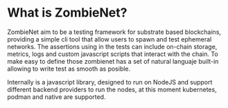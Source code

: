 # What is ZombieNet?

ZombieNet aim to be a testing framework for substrate based blockchains, providing a simple cli tool that allow users to spawn and test ephemeral networks. The assertions using in the tests can include on-chain storage, metrics, logs and custom javascript scripts that interact with the chain. To make easy to define those zombienet has a set of natural languaje built-in allowing to write test as smooth as posible.

Internally is a javascript library, designed to run on NodeJS and support different backend providers to run the nodes, at this moment kubernetes, podman and native are supported.